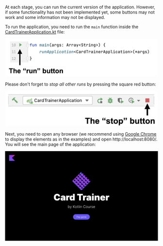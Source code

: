 At each stage, you can run the current version of the application. 
However, if some functionality has not been implemented yet, 
some buttons may not work and some information may not be displayed.

To run the application, you need to run the `main` function inside 
the [CardTrainerApplication.kt](./src/main/kotlin/jetbrains/kotlin/course/card/trainer/CardTrainerApplication.kt) file:

![How to run the application](../../utils/src/main/resources/images/run/card_trainer_run.png)

Please don't forget to _stop all other runs_ by pressing the square red button:

![How to stop the application](../../utils/src/main/resources/images/stop/card_trainer_stop.png)

Next, you need to open any browser (we recommend using [Google Chrome](https://www.google.com/chrome/) to display the elements as in the examples) 
and open http://localhost:8080/. You will see the main page of the application:

![The main page of the application](../../utils/src/main/resources/images/main/card_trainer.png)

